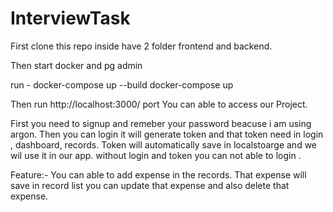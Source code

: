 # InterviewTask
First clone this repo inside have 2 folder frontend and backend.

Then start docker and pg admin 
 
  run - 
   docker-compose up --build
   docker-compose up 
    
  Then run  http://localhost:3000/ port 
  You can able to access our Project.

First you need to signup and remeber your password beacuse i am using argon.
Then you can login it will generate token and that token need in login , dashboard, records.
Token will automatically save in localstoarge and we wil use it in our app.
without login and token you can not able to login . 

Feature:-
You can able to add expense in the  records.
That expense will save in record list 
you can update that expense and also delete that expense.
